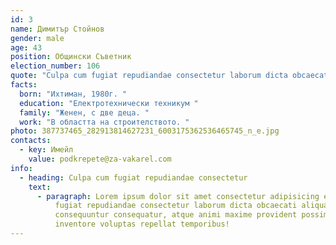 ```yaml
---
id: 3
name: Димитър Стойнов
gender: male 
age: 43
position: Общински Съветник 
election_number: 106 
quote: "Culpa cum fugiat repudiandae consectetur laborum dicta obcaecati aliquam quaerat" 
facts:
  born: "Ихтиман, 1980г. "
  education: "Електротехнически техникум "
  family: "Женен, с две деца. "
  work: "В областта на строителството. "
photo: 387737465_282913814627231_6003175362536465745_n_e.jpg
contacts:
  - key: Имейл
    value: podkrepete@za-vakarel.com
info:
  - heading: Culpa cum fugiat repudiandae consectetur
    text:
      - paragraph: Lorem ipsum dolor sit amet consectetur adipisicing elit. Culpa cum
          fugiat repudiandae consectetur laborum dicta obcaecati aliquam quaera
          consequuntur consequatur, atque animi maxime provident possimus sed
          inventore voluptas repellat temporibus!
---
```

